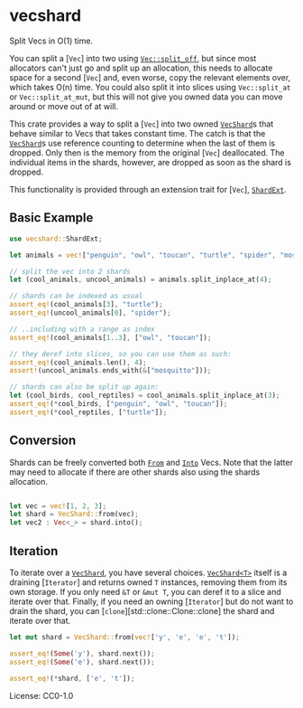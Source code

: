 # vecshard

Split Vecs in O(1) time.

You can split a [`Vec`] into two using [`Vec::split_off`](std::vec::Vec::split_off),
but since most allocators can't just go and split up an allocation, this needs to allocate space
for a second [`Vec`] and, even worse, copy the relevant elements over, which takes O(n) time.
You could also split it into slices using `Vec::split_at` or
`Vec::split_at_mut`, but this will not give you owned
data you can move around or move out of at will.

This crate provides a way to split a [`Vec`] into two owned [`VecShard`]s that
behave similar to Vecs that takes constant time.
The catch is that the [`VecShard`]s use reference counting to determine when the last of them is dropped.
Only then is the memory from the original [`Vec`] deallocated.
The individual items in the shards, however, are dropped as soon as the shard is dropped.

This functionality is provided through an extension trait for [`Vec`], [`ShardExt`](crate::ShardExt).

## Basic Example

```rust
use vecshard::ShardExt;

let animals = vec!["penguin", "owl", "toucan", "turtle", "spider", "mosquitto"];

// split the vec into 2 shards
let (cool_animals, uncool_animals) = animals.split_inplace_at(4);

// shards can be indexed as usual
assert_eq!(cool_animals[3], "turtle");
assert_eq!(uncool_animals[0], "spider");

// ..including with a range as index
assert_eq!(cool_animals[1..3], ["owl", "toucan"]);

// they deref into slices, so you can use them as such:
assert_eq!(cool_animals.len(), 4);
assert!(uncool_animals.ends_with(&["mosquitto"]));

// shards can also be split up again:
let (cool_birds, cool_reptiles) = cool_animals.split_inplace_at(3);
assert_eq!(*cool_birds, ["penguin", "owl", "toucan"]);
assert_eq!(*cool_reptiles, ["turtle"]);
```

## Conversion

Shards can be freely converted both [`From`](std::convert::From) and [`Into`](std::convert::Into) Vecs.
Note that the latter may need to allocate if there are other shards also using the shards allocation.

```rust

let vec = vec![1, 2, 3];
let shard = VecShard::from(vec);
let vec2 : Vec<_> = shard.into();
```

## Iteration

To iterate over a [`VecShard`], you have several choices.
[`VecShard<T>`](crate::VecShard) itself is a draining [`Iterator`] and returns owned `T` instances,
removing them from its own storage.
If you only need `&T` or `&mut T`, you can deref it to a slice and iterate over that.
Finally, if you need an owning [`Iterator`] but do not want to drain the shard,
you can [`clone`][std::clone::Clone::clone] the shard and iterate over that.

```rust
let mut shard = VecShard::from(vec!['y', 'e', 'e', 't']);

assert_eq!(Some('y'), shard.next());
assert_eq!(Some('e'), shard.next());

assert_eq!(*shard, ['e', 't']);
```

[`VecShard`]: crate::VecShard

License: CC0-1.0
